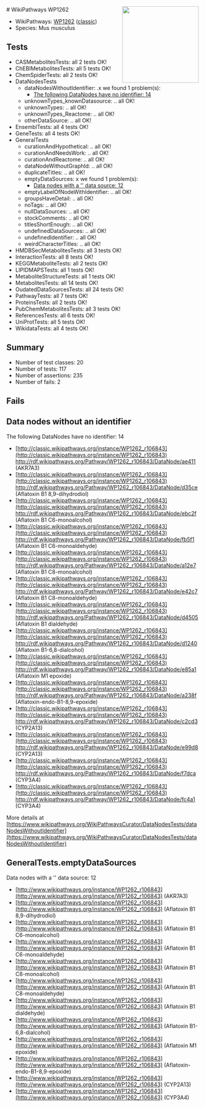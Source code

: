 <img style="float: right; width: 200px" src="https://upload.wikimedia.org/wikipedia/commons/thumb/8/83/Wplogo_with_text_500.png/640px-Wplogo_with_text_500.png" />
# WikiPathways WP1262

* WikiPathways: [WP1262](https://wikipathways.org/pathways/WP1262) ([classic](https://classic.wikipathways.org/instance/WP1262))
* Species: Mus musculus
## Tests
* CASMetabolitesTests: all 2 tests OK!
* ChEBIMetabolitesTests: all 5 tests OK!
* ChemSpiderTests: all 2 tests OK!
* DataNodesTests
    * dataNodesWithoutIdentifier: .x we found 1 problem(s):
        * [The following DataNodes have no identifier: 14](#8792c494)
    * unknownTypes_knownDatasource: .. all OK!
    * unknownTypes: .. all OK!
    * unknownTypes_Reactome: .. all OK!
    * otherDataSource: .. all OK!
* EnsemblTests: all 4 tests OK!
* GeneTests: all 4 tests OK!
* GeneralTests
    * curationAndHypothetical: .. all OK!
    * curationAndNeedsWork: .. all OK!
    * curationAndReactome: .. all OK!
    * dataNodeWithoutGraphId: .. all OK!
    * duplicateTitles: .. all OK!
    * emptyDataSources: x we found 1 problem(s):
        * [Data nodes with a '' data source: 12](#6531d9e6)
    * emptyLabelOfNodeWithIdentifier: .. all OK!
    * groupsHaveDetail: .. all OK!
    * noTags: .. all OK!
    * nullDataSources: .. all OK!
    * stockComments: .. all OK!
    * titlesShortEnough: .. all OK!
    * undefinedDataSources: .. all OK!
    * undefinedIdentifier: .. all OK!
    * weirdCharacterTitles: .. all OK!
* HMDBSecMetabolitesTests: all 3 tests OK!
* InteractionTests: all 8 tests OK!
* KEGGMetaboliteTests: all 2 tests OK!
* LIPIDMAPSTests: all 1 tests OK!
* MetaboliteStructureTests: all 1 tests OK!
* MetabolitesTests: all 14 tests OK!
* OudatedDataSourcesTests: all 24 tests OK!
* PathwayTests: all 7 tests OK!
* ProteinsTests: all 2 tests OK!
* PubChemMetabolitesTests: all 3 tests OK!
* ReferencesTests: all 6 tests OK!
* UniProtTests: all 5 tests OK!
* WikidataTests: all 4 tests OK!


## Summary

* Number of test classes: 20
* Number of tests: 117
* Number of assertions: 235
* Number of fails: 2

## Fails

<a name="8792c494" />

## Data nodes without an identifier

The following DataNodes have no identifier: 14

* [http://classic.wikipathways.org/instance/WP1262_r106843](http://classic.wikipathways.org/instance/WP1262_r106843) http://rdf.wikipathways.org/Pathway/WP1262_r106843/DataNode/ae411 (AKR7A3)
* [http://classic.wikipathways.org/instance/WP1262_r106843](http://classic.wikipathways.org/instance/WP1262_r106843) http://rdf.wikipathways.org/Pathway/WP1262_r106843/DataNode/d35ce (Aflatoxin B1 8,9-dihydrodiol)
* [http://classic.wikipathways.org/instance/WP1262_r106843](http://classic.wikipathways.org/instance/WP1262_r106843) http://rdf.wikipathways.org/Pathway/WP1262_r106843/DataNode/ebc2f (Aflatoxin B1 C6-monoalcohol)
* [http://classic.wikipathways.org/instance/WP1262_r106843](http://classic.wikipathways.org/instance/WP1262_r106843) http://rdf.wikipathways.org/Pathway/WP1262_r106843/DataNode/fb5f1 (Aflatoxin B1 C6-monoaldehyde)
* [http://classic.wikipathways.org/instance/WP1262_r106843](http://classic.wikipathways.org/instance/WP1262_r106843) http://rdf.wikipathways.org/Pathway/WP1262_r106843/DataNode/a12e7 (Aflatoxin B1 C8-monoalcohol)
* [http://classic.wikipathways.org/instance/WP1262_r106843](http://classic.wikipathways.org/instance/WP1262_r106843) http://rdf.wikipathways.org/Pathway/WP1262_r106843/DataNode/e42c7 (Aflatoxin B1 C8-monoaldehyde)
* [http://classic.wikipathways.org/instance/WP1262_r106843](http://classic.wikipathways.org/instance/WP1262_r106843) http://rdf.wikipathways.org/Pathway/WP1262_r106843/DataNode/d4505 (Aflatoxin B1 dialdehyde)
* [http://classic.wikipathways.org/instance/WP1262_r106843](http://classic.wikipathways.org/instance/WP1262_r106843) http://rdf.wikipathways.org/Pathway/WP1262_r106843/DataNode/d1240 (Aflatoxin B1-6,8-dialcohol)
* [http://classic.wikipathways.org/instance/WP1262_r106843](http://classic.wikipathways.org/instance/WP1262_r106843) http://rdf.wikipathways.org/Pathway/WP1262_r106843/DataNode/e85a1 (Aflatoxin M1 epoxide)
* [http://classic.wikipathways.org/instance/WP1262_r106843](http://classic.wikipathways.org/instance/WP1262_r106843) http://rdf.wikipathways.org/Pathway/WP1262_r106843/DataNode/a238f (Aflatoxin-endo-B1-8,9-epoxide)
* [http://classic.wikipathways.org/instance/WP1262_r106843](http://classic.wikipathways.org/instance/WP1262_r106843) http://rdf.wikipathways.org/Pathway/WP1262_r106843/DataNode/c2cd3 (CYP2A13)
* [http://classic.wikipathways.org/instance/WP1262_r106843](http://classic.wikipathways.org/instance/WP1262_r106843) http://rdf.wikipathways.org/Pathway/WP1262_r106843/DataNode/e99d8 (CYP2A13)
* [http://classic.wikipathways.org/instance/WP1262_r106843](http://classic.wikipathways.org/instance/WP1262_r106843) http://rdf.wikipathways.org/Pathway/WP1262_r106843/DataNode/f7dca (CYP3A4)
* [http://classic.wikipathways.org/instance/WP1262_r106843](http://classic.wikipathways.org/instance/WP1262_r106843) http://rdf.wikipathways.org/Pathway/WP1262_r106843/DataNode/fc4a1 (CYP3A4)


More details at [https://www.wikipathways.org/WikiPathwaysCurator/DataNodesTests/dataNodesWithoutIdentifier](https://www.wikipathways.org/WikiPathwaysCurator/DataNodesTests/dataNodesWithoutIdentifier)

<a name="6531d9e6" />

## GeneralTests.emptyDataSources

Data nodes with a '' data source: 12

* [http://www.wikipathways.org/instance/WP1262_r106843](http://www.wikipathways.org/instance/WP1262_r106843) (AKR7A3)
* [http://www.wikipathways.org/instance/WP1262_r106843](http://www.wikipathways.org/instance/WP1262_r106843) (Aflatoxin B1 8,9-dihydrodiol)
* [http://www.wikipathways.org/instance/WP1262_r106843](http://www.wikipathways.org/instance/WP1262_r106843) (Aflatoxin B1 C6-monoalcohol)
* [http://www.wikipathways.org/instance/WP1262_r106843](http://www.wikipathways.org/instance/WP1262_r106843) (Aflatoxin B1 C6-monoaldehyde)
* [http://www.wikipathways.org/instance/WP1262_r106843](http://www.wikipathways.org/instance/WP1262_r106843) (Aflatoxin B1 C8-monoalcohol)
* [http://www.wikipathways.org/instance/WP1262_r106843](http://www.wikipathways.org/instance/WP1262_r106843) (Aflatoxin B1 C8-monoaldehyde)
* [http://www.wikipathways.org/instance/WP1262_r106843](http://www.wikipathways.org/instance/WP1262_r106843) (Aflatoxin B1 dialdehyde)
* [http://www.wikipathways.org/instance/WP1262_r106843](http://www.wikipathways.org/instance/WP1262_r106843) (Aflatoxin B1-6,8-dialcohol)
* [http://www.wikipathways.org/instance/WP1262_r106843](http://www.wikipathways.org/instance/WP1262_r106843) (Aflatoxin M1 epoxide)
* [http://www.wikipathways.org/instance/WP1262_r106843](http://www.wikipathways.org/instance/WP1262_r106843) (Aflatoxin-endo-B1-8,9-epoxide)
* [http://www.wikipathways.org/instance/WP1262_r106843](http://www.wikipathways.org/instance/WP1262_r106843) (CYP2A13)
* [http://www.wikipathways.org/instance/WP1262_r106843](http://www.wikipathways.org/instance/WP1262_r106843) (CYP3A4)


